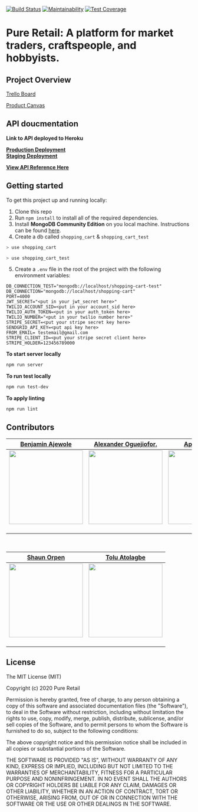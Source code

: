 
[![Build Status](https://travis-ci.org/LABS-EU3/shopping_cart_backend.svg?branch=develop)](https://travis-ci.org/LABS-EU3/shopping_cart_backend) [![Maintainability](https://api.codeclimate.com/v1/badges/d4c6d2ecd17cf874bcec/maintainability)](https://codeclimate.com/github/Lambda-School-Labs/shopping-cart-be/progress/maintainability) [![Test Coverage](https://api.codeclimate.com/v1/badges/d4c6d2ecd17cf874bcec/test_coverage)](https://codeclimate.com/github/Lambda-School-Labs/shopping-cart-be/progress/coverage)

# Pure Retail: A platform for market traders, craftspeople, and hobbyists.

## Project Overview

[Trello Board](https://trello.com/b/Fd4uaBH3/shopping-cart-eu3)

[Product Canvas](https://www.notion.so/EU3-Shopping-Cart-2c1a52d3eabe429b95f3c6e56beaf174)


## API doucmentation

**Link to API deployed to Heroku**

**[Production Deployment](https://shopping-cart-pro.herokuapp.com/)** <br/>
**[Staging Deployment](https://shopping-cart-be.herokuapp.com/)**

**[View API Reference Here](https://documenter.getpostman.com/view/10342728/SzmY8MAK?version=latest)** <br />

## Getting started

To get this project up and running locally:

1. Clone this repo
1. Run `npm install` to install all of the required dependencies.
1. Install **MongoDB Community Edition** on you local machine. Instructions can be found [here](https://docs.mongodb.com/manual/installation/).
1. Create a db called `shopping_cart` & `shopping_cart_test`

```bash
> use shopping_cart
```

```bash
> use shopping_cart_test
```

5. Create a `.env` file in the root of the project with the following environment variables:

```
DB_CONNECTION_TEST="mongodb://localhost/shopping-cart-test"
DB_CONNECTION="mongodb://localhost/shopping-cart"
PORT=4000
JWT_SECRET="<put in your jwt_secret here>"
TWILIO_ACCOUNT_SID=<put in your account_sid here>
TWILIO_AUTH_TOKEN=<put in your auth_token here>
TWILIO_NUMBER="<put in your twilio number here>"
STRIPE_SECRET=<put your stripe secret key here>
SENDGRID_API_KEY=<put api key here>
FROM_EMAIL= testemail@gmail.com
STRIPE_CLIENT_ID=<put your stripe secret client here>
STRIPE_HOLDER=123456789000
```

**To start server locally** 
```bash
npm run server
```

**To run test locally**
```bash
npm run test-dev
```

**To apply linting**
```bash
npm run lint
```

## Contributors

|                                    [Benjamin Ajewole](https://benjaminajewole.com/)                                     |                                 [Alexander Oguejiofor.](https://github.com/kip-guile)                                  |                                      [Apetsi Ampiah](https://github.com/aapetsi)                                      |                                    [Dimeji Lawal-Are](https://github.com/DimejiAre)                                     |                                     [Justin Irabor](https://github.com/vunderkind)                                      |
| :---------------------------------------------------------------------------------------------------------------------: | :--------------------------------------------------------------------------------------------------------------------: | :-------------------------------------------------------------------------------------------------------------------: | :---------------------------------------------------------------------------------------------------------------------: | :---------------------------------------------------------------------------------------------------------------------: |
| [<img src="https://avatars0.githubusercontent.com/u/30627428?s=400&v=4" width = "200" />](https://github.com/Rexben001) | [<img src="https://avatars1.githubusercontent.com/u/38817414?s=400&v=4" width = "200" />](https://github.com/kip-guile) | [<img src="https://avatars3.githubusercontent.com/u/35830971?s=400&v=4" width = "200" />](https://github.com/aapetsi) | [<img src="https://avatars1.githubusercontent.com/u/26689297?s=400&v=4" width = "200" />](https://github.com/DimejiAre) | [<img src="https://avatars1.githubusercontent.com/u/13500685?s=400&v=4" width = "200" />](https://github.com/vunderkind) |
|                 [<img src="https://github.com/favicon.ico" width="15"> ](https://github.com/Rexben001)                  |                 [<img src="https://github.com/favicon.ico" width="15"> ](https://github.com/kip-guile)                 |                 [<img src="https://github.com/favicon.ico" width="15"> ](https://github.com/aapetsi)                  |                 [<img src="https://github.com/favicon.ico" width="15"> ](https://github.com/DimejiAre)                  |                 [<img src="https://github.com/favicon.ico" width="15"> ](https://github.com/vunderkind)                 |

<br>

|                                                                                                            [Shaun Orpen](https://github.com/shaunorpen)                                                                                                            |                                                           [Tolu Atolagbe](https://github.com/tolls-3)                                                            |
| :----------------------------------------------------------------------------------------------------------------------------------------------------------------------------------------------------------------------------------------------------------------: | :--------------------------------------------------------------------------------------------------------------------------------------------------------------: |
| [<img src="https://avatars1.githubusercontent.com/u/2945878?s=400&v=4" width = "200" />](https://github.com/shaunorpen) | [<img src="https://avatars1.githubusercontent.com/u/53542238?s=400&v=4" width = "200" />](https://github.com/tolls-3) |
|                                                                                      [<img src="https://github.com/favicon.ico" width="15"> ](https://github.com/shaunorpen)                                                                                       |                                       [<img src="https://github.com/favicon.ico" width="15"> ](https://github.com/tolls-3)                                       |

## License

The MIT License (MIT)

Copyright (c) 2020 Pure Retail

Permission is hereby granted, free of charge, to any person obtaining a copy of this software and associated documentation files (the "Software"), to deal in the Software without restriction, including without limitation the rights to use, copy, modify, merge, publish, distribute, sublicense, and/or sell copies of the Software, and to permit persons to whom the Software is furnished to do so, subject to the following conditions:

The above copyright notice and this permission notice shall be included in all copies or substantial portions of the Software.

THE SOFTWARE IS PROVIDED "AS IS", WITHOUT WARRANTY OF ANY KIND, EXPRESS OR IMPLIED, INCLUDING BUT NOT LIMITED TO THE WARRANTIES OF MERCHANTABILITY, FITNESS FOR A PARTICULAR PURPOSE AND NONINFRINGEMENT. IN NO EVENT SHALL THE AUTHORS OR COPYRIGHT HOLDERS BE LIABLE FOR ANY CLAIM, DAMAGES OR OTHER LIABILITY, WHETHER IN AN ACTION OF CONTRACT, TORT OR OTHERWISE, ARISING FROM, OUT OF OR IN CONNECTION WITH THE SOFTWARE OR THE USE OR OTHER DEALINGS IN THE SOFTWARE.



